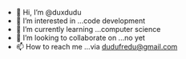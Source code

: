 - 👋 Hi, I’m @duxdudu
- 👀 I’m interested in ...code development
- 🌱 I’m currently learning ...computer science
- 💞️ I’m looking to collaborate on ...no yet 
- 📫 How to reach me ...via dudufredu@gmail.com

<!---
duxdudu/duxdudu is a ✨ special ✨ repository because its `README.md` (this file) appears on your GitHub profile.
You can click the Preview link to take a look at your changes.
--->
